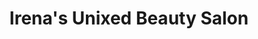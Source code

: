 ---
title: "Irena's Unixed Beauty Salon"
url: /brooklyn/irenas-unixed-beauty-salon/
shop: hairdresser
---